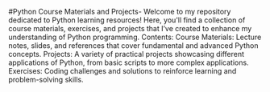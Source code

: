 #Python Course Materials and Projects-
Welcome to my repository dedicated to Python learning resources! Here, you'll find a collection of course materials, exercises, and projects that I’ve created to enhance my understanding of Python programming.
Contents:
Course Materials: Lecture notes, slides, and references that cover fundamental and advanced Python concepts.
Projects: A variety of practical projects showcasing different applications of Python, from basic scripts to more complex applications.
Exercises: Coding challenges and solutions to reinforce learning and problem-solving skills.
